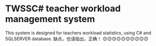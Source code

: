 # TWSSC# teacher workload management system 
This system is designed for teachers workload statistics, using C# and SQLSERVER database.
缺点，也请指出，正确！
😊😊😊😊😊😊😊😊😊😊
